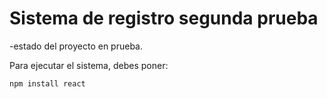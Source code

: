 <h1> Sistema de registro segunda prueba </h1>

-estado del proyecto en prueba.

Para ejecutar el sistema, debes poner: 

```npm install react```
